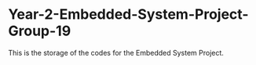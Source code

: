 # Year-2-Embedded-System-Project-Group-19
This is the storage of the codes for the Embedded System Project.
